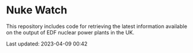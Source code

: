 # Nuke Watch

This repository includes code for retrieving the latest information available on the output of EDF nuclear power plants in the UK.

Last updated: 2023-04-09 00:42